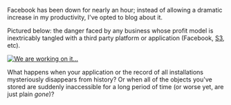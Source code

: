Facebook has been down for nearly an hour; instead of allowing a dramatic increase in my productivity, I've opted to blog about it.

Pictured below: the danger faced by any business whose profit model is inextricably tangled with a third party platform or application (Facebook, <a href="http://amazon.com/s3">S3</a>, etc).

<a href="/brendan/blog/files/facebook-down.png"><img src="/brendan/blog/files/facebook-down-300.png" alt="We are working on it..." style="border:0;" /></a>

What happens when your application or the record of all installations mysteriously disappears from history? Or when all of the objects you've stored are suddenly inaccessible for a long period of time (or worse yet, are just plain <em>gone</em>)?